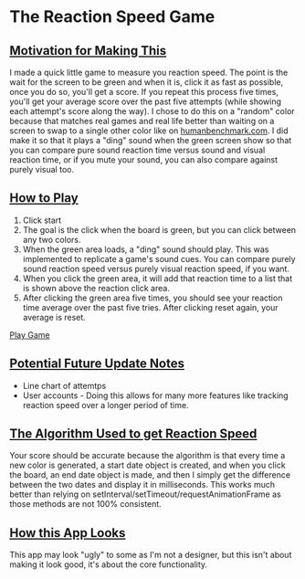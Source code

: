 ﻿<h1>The Reaction Speed Game</h1>

<h2><u>Motivation for Making This</u></h2>
<p>I made a quick little game to measure you reaction speed. The point is the wait for the screen to be green and when it is, click it as fast as possible, once you do so, you'll get a score. If you repeat this process five times, you'll get your average score over the past five attempts (while showing each attempt's score along the way). I chose to do this on a "random" color because that matches real games and real life better than waiting on a screen to swap to a single other color like on <a href="https://humanbenchmark.com/tests/reactiontime">humanbenchmark.com</a>. I did make it so that it plays a "ding" sound when the green screen show so that you can compare pure sound reaction time versus sound and visual reaction time, or if you mute your sound, you can also compare against purely visual too.</p>

<h2><u>How to Play</u></h2>
<ol>
    <li>Click start</li>
    <li>The goal is the click when the board is green, but you can click between any two colors.</li>
    <li>When the green area loads, a "ding" sound should play. This was implemented to replicate a game's sound cues. You can compare purely sound reaction speed versus purely visual reaction speed, if you want.</li>
    <li>When you click the green area, it will add that reaction time to a list that is shown above the reaction click area.</li>
    <li>After clicking the green area five times, you should see your reaction time average over the past five tries. After clicking reset again, your average is reset.</li>
</ol>

<p><a href="https://lighthearted-pastelito-14d999.netlify.app/">Play Game</a></p>

<h2><u>Potential Future Update Notes</u></h2>
<ul>
    <li>Line chart of attemtps</li>
    <li>User accounts - Doing this allows for many more features like tracking reaction speed over a longer period of time.</li>
</ul>

<h2><u>The Algorithm Used to get Reaction Speed</u></h2>
<p>Your score should be accurate because the algorithm is that every time a new color is generated, a start date object is created, and when you click the board, an end date object is made, and then I simply get the difference between the two dates and display it in milliseconds. This works much better than relying on setInterval/setTimeout/requestAnimationFrame as those methods are not 100% consistent.</p>

<h2><u>How this App Looks</u></h2>
<p>This app may look "ugly" to some as I'm not a designer, but this isn't about making it look good, it's about the core functionality.</p>
